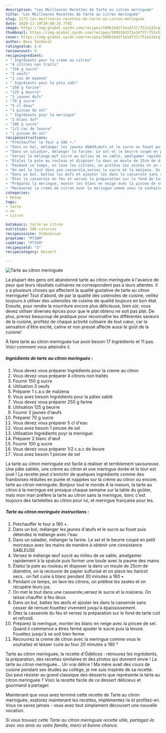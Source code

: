 ```yaml
---
description: "Les Meilleures Recettes de Tarte au citron meringuée"
title: "Les Meilleures Recettes de Tarte au citron meringuée"
slug: 1173-les-meilleures-recettes-de-tarte-au-citron-meringuee
date: 2020-11-19T20:40:29.779Z
image: https://img-global.cpcdn.com/recipes/509b16d2f1e1df37/751x532cq70/tarte-au-citron-meringuee-photo-principale-de-la-recette.jpg
thumbnail: https://img-global.cpcdn.com/recipes/509b16d2f1e1df37/751x532cq70/tarte-au-citron-meringuee-photo-principale-de-la-recette.jpg
cover: https://img-global.cpcdn.com/recipes/509b16d2f1e1df37/751x532cq70/tarte-au-citron-meringuee-photo-principale-de-la-recette.jpg
author: Bess Sandoval
ratingvalue: 4.8
reviewcount: 9
recipeingredient:
- " Ingrdients pour la creme au citron"
- "4 citrons non traits"
- "150 g sucre"
- "3 oeufs"
- "1 cas de mazena"
- " Ingrdients pour la ptes sabl"
- "250 g farine"
- "125 g beurre"
- "2 jaunes dufs"
- "70 g sucre"
- "5 cl deau"
- "1 pincee de sel"
- " Ingrdients poyr la meringue"
- "2 blanc duf"
- "100 g sucre"
- "1/2 cac de levure"
- "1 pincee de sel"
recipeinstructions:
- "Préchauffer le four a 180 •."
- "Dans un bol, mélanger les jaunes d&#39;œufs et le sucre au fouet puis détendez le mélange avec l&#39;eau"
- "Dans un saladier, mélanger la farine. Le sel et le beurre coupé en petit morceaux avec les mains de manière à obtenir une consistance SABLEUSE"
- "Versez le mélange œuf sucré au milieu de se sable, amalgamer rapidement à la spatule puis former une boule avec la paume des mains"
- "Étalez la pate au rouleau et disposer la dans un moule de 25cm de diamètre, on la recouvre de papier sulfurisé et on place les haricot secs.. on fait cuire à blanc pendant 30 minutes a 160 •"
- "Pendant ce temps, on lave les citrons, on prélève les zestes et on récupère leurs jus."
- "On met le tout dans une casserole,versez le sucre et la maïzena. On laisse chauffer à feu doux."
- "Dans un bol, battez les œufs et ajouter les dans la casserole sans cesser de remuer.fouettez vivement jusqu&#39;à épaississement."
- "Ôtez la casserole du feu et versez la préparation sur le fond de tarte cuit et refroidi."
- "Préparez la meringue, monter les blanc en neige avec la pincee de sel. Quand il commence a êtres fermé ajouter le sucre puis la levure. Fouettez jusqu&#39;à se soit bien ferme"
- "Recouvrez la creme de citron avec la meringue comme vous le souhaitez et laisser cuire au four 20 minutes a 180 °"
categories:
- Resep
tags:
- tarte
- au
- citron

katakunci: tarte au citron 
nutrition: 206 calories
recipecuisine: Indonesian
preptime: "PT38M"
cooktime: "PT35M"
recipeyield: "3"
recipecategory: Dessert

---
```



![Tarte au citron meringuée](https://img-global.cpcdn.com/recipes/509b16d2f1e1df37/751x532cq70/tarte-au-citron-meringuee-photo-principale-de-la-recette.jpg)

La plupart des gens ont abandonné tarte au citron meringuée à l'avance de peur que leurs résultats culinaires ne correspondent pas à leurs attentes. Il y a plusieurs choses qui affectent la qualité gustative de tarte au citron meringuée! Tout d'abord, de par la qualité des ustensiles de cuisine, veillez toujours à utiliser des ustensiles de cuisine de qualité toujours en bon état. Ensuite, pour rendre la nourriture encore plus délicieuse, bien sûr, vous devez utiliser diverses épices pour que le plat obtenu ne soit pas plat. De plus, prenez beaucoup de pratique pour reconnaître les différentes saveurs de la cuisine, profitez de chaque activité culinaire de tout cœur, car la sensation d'être excité, calme et non pressé affecte aussi le goût de la cuisine!

<!--inarticleads1-->

À faire tarte au citron meringuée tue avoir besoin 17 Ingrédients et 11 pas. Voici comment vous atteindre il.

##### Ingrédients de tarte au citron meringuée :

1. Vous devez vous préparer  Ingrédients pour la creme au citron
1. Vous devez vous préparer 4 citrons non traités
1. Fournir 150 g sucre
1. Utilisation 3 oeufs
1. Préparer 1 c.a.s de maïzena
1. Vous avez besoin  Ingrédients pour la pâtes sablé
1. Vous devez vous préparer 250 g farine
1. Utilisation 125 g beurre
1. Fournir 2 jaunes d&#39;œufs
1. Préparer 70 g sucre
1. Vous devez vous préparer 5 cl d&#39;eau
1. Vous avez besoin 1 pincee de sel
1. Utilisation  Ingrédients poyr la meringue
1. Préparer 2 blanc d&#39;œuf
1. Fournir 100 g sucre
1. Vous devez vous préparer 1/2 c.a.c de levure
1. Vous avez besoin 1 pincee de sel


La tarte au citron meringuée est facile à réaliser et terriblement savoureuse. Une pâte sablée, une crème au citron et une meringue dorée et le tour est joué ! La recette peut s&#39;enrichir de quelques ingrédients comme des framboises réduites en purée et nappées sur la crème au citron ou encore. tarte au citron meringuée. Bonjour tout le monde A la maison, la tarte au citron à la meringue est presque chaque semaine sur la table du goûter, mais mon mari préfère la tarte au citron sans la meringue, donc c&#39;est toujours des tartelettes au citron pour lui, et meringue française pour les. 

<!--inarticleads2-->

##### Tarte au citron meringuée instructions :

1. Préchauffer le four a 180 •.
1. Dans un bol, mélanger les jaunes d&#39;œufs et le sucre au fouet puis détendez le mélange avec l&#39;eau
1. Dans un saladier, mélanger la farine. Le sel et le beurre coupé en petit morceaux avec les mains de manière à obtenir une consistance SABLEUSE
1. Versez le mélange œuf sucré au milieu de se sable, amalgamer rapidement à la spatule puis former une boule avec la paume des mains
1. Étalez la pate au rouleau et disposer la dans un moule de 25cm de diamètre, on la recouvre de papier sulfurisé et on place les haricot secs.. on fait cuire à blanc pendant 30 minutes a 160 •
1. Pendant ce temps, on lave les citrons, on prélève les zestes et on récupère leurs jus.
1. On met le tout dans une casserole,versez le sucre et la maïzena. On laisse chauffer à feu doux.
1. Dans un bol, battez les œufs et ajouter les dans la casserole sans cesser de remuer.fouettez vivement jusqu&#39;à épaississement.
1. Ôtez la casserole du feu et versez la préparation sur le fond de tarte cuit et refroidi.
1. Préparez la meringue, monter les blanc en neige avec la pincee de sel. Quand il commence a êtres fermé ajouter le sucre puis la levure. Fouettez jusqu&#39;à se soit bien ferme
1. Recouvrez la creme de citron avec la meringue comme vous le souhaitez et laisser cuire au four 20 minutes a 180 °


Tarte au citron meringuée, la recette d&#39;Ôdélices : retrouvez les ingrédients, la préparation, des recettes similaires et des photos qui donnent envie ! La tarte au citron meringuée… Un vrai délice ! Ma mère avait des cours de cuisine pendant ses études au collège, je me suis inspirée de sa recette. Qui peut résister au grand classique des desserts que représente la tarte au citron meringuée ? Voici la recette facile de ce dessert délicieux et gourmand à partager. 

<!--inarticleads1-->

<p>
Maintenant que vous avez terminé cette recette de Tarte au citron meringuée, explorez maintenant les recettes, implémentez-la et profitez-en. Vous ne savez jamais - vous avez tout simplement découvert une nouvelle vocation.
</p>

<p>
<i>Si vous trouvez cette Tarte au citron meringuée recette utile, partagez-la avec vos amis ou votre famille, merci et bonne chance.</i>
</p>
